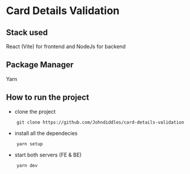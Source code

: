 # Card Details Validation

## Stack used

React (Vite) for frontend and NodeJs for backend

## Package Manager

Yarn

## How to run the project

- clone the project

```git
    git clone https://github.com/Johndiddles/card-details-validation
```

- install all the dependecies

```yarn
    yarn setup
```

- start both servers (FE & BE)

```yarn
    yarn dev
```
